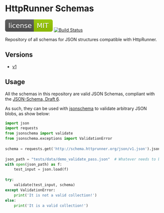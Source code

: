 # HttpRunner Schemas

[![LICENSE](MIT-LICENCE-Logo.svg)](https://github.com/HttpRunner/schemas/blob/master/LICENSE) [![Build Status](https://travis-ci.org/HttpRunner/schemas.svg?branch=master)](https://travis-ci.org/HttpRunner/schemas)

Repository of all schemas for JSON structures compatible with HttpRunner.

## Versions

- [v1](json/v1.json)

## Usage

All the schemas in this repository are valid JSON Schemas, compliant with the [JSON-Schema, Draft 6][JSON-Schema].

As such, they can be used with [jsonschema][jsonschema] to validate arbitrary JSON blobs, as show below:

```python
import json
import requests
from jsonschema import validate
from jsonschema.exceptions import ValidationError

schema = requests.get('http://schema.httprunner.org/json/v1.json').json()

json_path = "tests/data/demo_validate_pass.json"  # Whatever needs to be validated.
with open(json_path) as f:
    test_input = json.load(f)

try:
    validate(test_input, schema)
except ValidationError:
    print('It is not a valid collection!')
else:
    print('It is a valid collection!')
```

[JSON-Schema]: http://json-schema.org/documentation.html
[jsonschema]: https://github.com/Julian/jsonschema